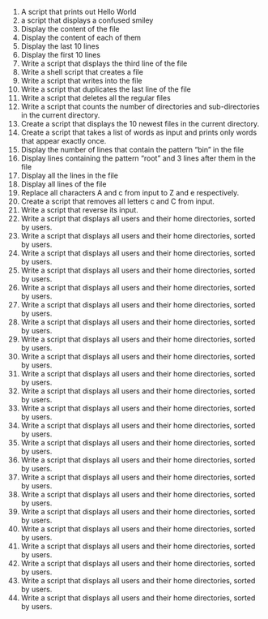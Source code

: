 1. A script that prints out Hello World
2. a script that displays a confused smiley 
3. Display the content of the file
4. Display the content of each of them
5. Display the last 10 lines
6. Display the first 10 lines
7. Write a script that displays the third line of the file
8. Write a shell script that creates a file
9. Write a script that writes into the file
10. Write a script that duplicates the last line of the file
11. Write a script that deletes all the regular files 
12. Write a script that counts the number of directories and sub-directories in the current directory.
13. Create a script that displays the 10 newest files in the current directory.
14. Create a script that takes a list of words as input and prints only words that appear exactly once.
16. Display the number of lines that contain the pattern “bin” in the file
17. Display lines containing the pattern “root” and 3 lines after them in the file
18. Display all the lines in the file
19. Display all lines of the file
20. Replace all characters A and c from input to Z and e respectively.
21. Create a script that removes all letters c and C from input.
22. Write a script that reverse its input.
23. Write a script that displays all users and their home directories, sorted by users.
23. Write a script that displays all users and their home directories, sorted by users.
23. Write a script that displays all users and their home directories, sorted by users.
23. Write a script that displays all users and their home directories, sorted by users.
23. Write a script that displays all users and their home directories, sorted by users.
23. Write a script that displays all users and their home directories, sorted by users.
23. Write a script that displays all users and their home directories, sorted by users.
23. Write a script that displays all users and their home directories, sorted by users.
23. Write a script that displays all users and their home directories, sorted by users.
23. Write a script that displays all users and their home directories, sorted by users.
23. Write a script that displays all users and their home directories, sorted by users.
23. Write a script that displays all users and their home directories, sorted by users.
23. Write a script that displays all users and their home directories, sorted by users.
23. Write a script that displays all users and their home directories, sorted by users.
23. Write a script that displays all users and their home directories, sorted by users.
23. Write a script that displays all users and their home directories, sorted by users.
23. Write a script that displays all users and their home directories, sorted by users.
23. Write a script that displays all users and their home directories, sorted by users.
23. Write a script that displays all users and their home directories, sorted by users.
23. Write a script that displays all users and their home directories, sorted by users.
23. Write a script that displays all users and their home directories, sorted by users.
23. Write a script that displays all users and their home directories, sorted by users.
23. Write a script that displays all users and their home directories, sorted by users.
